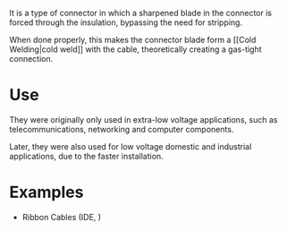 It is a type of connector in which a sharpened blade in the connector is forced through the insulation, bypassing the need for stripping.

When done properly, this makes the connector blade form a [[Cold Welding|cold weld]] with the cable, theoretically creating a gas-tight connection.
# Use
They were originally only used in extra-low voltage applications, such as telecommunications, networking and computer components.

Later, they were also used for low voltage domestic and industrial applications, due to the faster installation.
# Examples
- Ribbon Cables (IDE, )